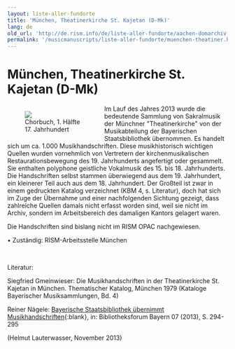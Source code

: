 ```yaml
---
layout: liste-aller-fundorte
title: 'München, Theatinerkirche St. Kajetan (D-Mk)'
lang: de
old_url: 'http://de.rism.info/de/liste-aller-fundorte/aachen-domarchiv.html'
permalink: '/musicmanuscripts/liste-aller-fundorte/muenchen-theatiner.html'
---
```


# München, Theatinerkirche St. Kajetan (D-Mk)

<div style="float: left; width: 44%">
   <figure class="figure">
      <div class="float-left">
       <a href="/images/old/fileadmin/D-Mk_Chorbuch_900x900_700KB.jpg" target="_blank">  <img src="/images/old/fileadmin/D-Mk_Chorbuch_900x900_700KB.jpg"> </a>
      </div>
      <figcaption class="figcaption">
         Chorbuch, 1. Hälfte 17. Jahrhundert
      </figcaption>
   </figure>
</div>


Im Lauf des Jahres 2013 wurde die bedeutende Sammlung von Sakralmusik der Münchner "Theatinerkirche" von der Musikabteilung der Bayerischen Staatsbibliothek übernommen. Es handelt sich um ca. 1.000 Musikhandschriften. Diese musikhistorisch wichtigen Quellen wurden vornehmlich von Vertretern der kirchenmusikalischen Restaurationsbewegung des 19. Jahrhunderts angefertigt oder gesammelt. Sie enthalten polyphone geistliche Vokalmusik des 15. bis 18. Jahrhunderts. Die Handschriften selbst stammen überwiegend aus dem 19. Jahrhundert, ein kleinerer Teil auch aus dem 18. Jahrhundert. Der Großteil ist zwar in einem gedruckten Katalog verzeichnet (KBM 4, s. Literatur), doch hat sich im Zuge der Übernahme und einer nachfolgenden Sichtung gezeigt, dass zahlreiche Quellen damals nicht erfasst worden sind, weil sie nicht im Archiv, sondern im Arbeitsbereich des damaligen Kantors gelagert waren.

Die Handschriften sind bislang nicht im RISM OPAC nachgewiesen.

• Zuständig: RISM-Arbeitsstelle München

&nbsp;

Literatur:

Siegfried Gmeinwieser: Die Musikhandschriften in der Theatinerkirche St. Kajetan in München. Thematischer Katalog, München 1979 (Kataloge Bayerischer Musiksammlungen, Bd. 4)

Reiner Nägele: [Bayerische Staatsbibliothek übernimmt Musikhandschriften](https://www.bibliotheksforum-bayern.de/fileadmin/archiv/2013-4/PDF-Einzelbeitr%C3%A4ge/BFB_0413_16_Naegele_V03.pdf "Opens external link in new window"){:blank}, in: Bibliotheksforum Bayern 07 (2013), S. 294-295

(Helmut Lauterwasser, November 2013)


